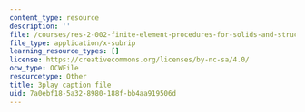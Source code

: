 ```yaml
---
content_type: resource
description: ''
file: /courses/res-2-002-finite-element-procedures-for-solids-and-structures-spring-2010/7a0ebf185a328980188fbb4aa919506d_uVavsfJOsKc.srt
file_type: application/x-subrip
learning_resource_types: []
license: https://creativecommons.org/licenses/by-nc-sa/4.0/
ocw_type: OCWFile
resourcetype: Other
title: 3play caption file
uid: 7a0ebf18-5a32-8980-188f-bb4aa919506d
---
```

